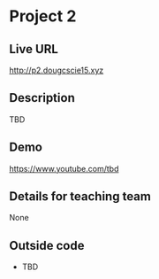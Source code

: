 # Project 2

## Live URL
<http://p2.dougcscie15.xyz>

## Description
TBD

## Demo
<https://www.youtube.com/tbd>

## Details for teaching team
None

## Outside code
* TBD
